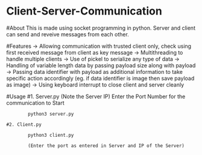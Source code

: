 # Client-Server-Communication

#About
This is made using socket programming in python. Server and client can send and reveive messages from each other.

#Features
-> Allowing communication with trusted client only, check using first received message from client as key message
-> Multithreading to handle multiple clients
-> Use of pickel to serialize any type of data
-> Handling of variable length data by passing payload size along with payload
-> Passing data identifier with payload as additional information to take specific action accordingly (eg. if data identifier is image then save payload as image)
-> Using keyboard interrupt to close client and server cleanly

#Usage
	#1. Server.py
			(Note the Server IP)
			Enter the Port Number for the communication to Start  
			
			python3 server.py
	
	#2. Client.py
			
			python3 client.py 
			
			(Enter the port as entered in Server and IP of the Server)
